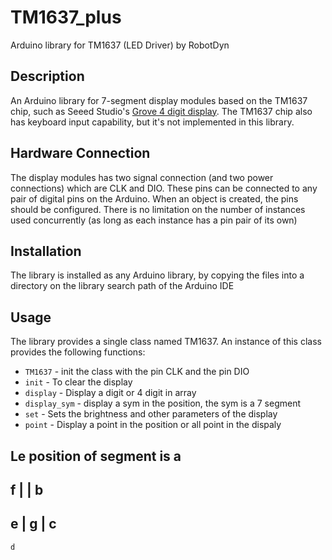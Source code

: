 TM1637_plus
======
Arduino library for TM1637 (LED Driver) by RobotDyn


Description
-----------
An Arduino library for 7-segment display modules based on the TM1637 chip, such as Seeed Studio's [Grove 4 digit display](http://www.seeedstudio.com/depot/grove-4digit-display-p-1198.html). The TM1637 chip also has keyboard input capability, but it's not implemented in this library.

Hardware Connection
-------------------
The display modules has two signal connection (and two power connections) which are CLK and DIO. These pins can be connected to any pair of digital pins on the Arduino. When an object is created, the pins should be configured. There is no limitation on the number of instances used concurrently (as long as each instance has a pin pair of its own)

Installation
------------
The library is installed as any Arduino library, by copying the files into a directory on the library search path of the Arduino IDE

Usage
-----
The library provides a single class named TM1637. An instance of this class provides the following functions:

* `TM1637` - init the class with the pin CLK and the pin DIO
* `init` - To clear the display
* `display` - Display a digit or 4 digit in array
* `display_sym` - display a sym in the position, the sym is a 7 segment
* `set` - Sets the brightness and other parameters of the display
* `point` - Display a point in the position or all point in the dispaly

Le position of segment is
    a																	   
   ---
f |   | b
   ---
e | g | c
   ---
    d	
